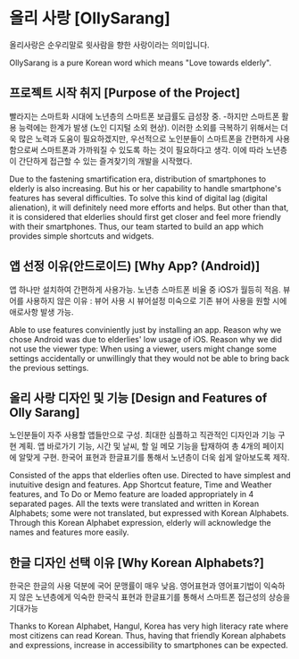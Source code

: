 # 올리 사랑 [OllySarang]
올리사랑은 순우리말로 윗사람을 향한 사랑이라는 의미입니다.

OllySarang is a pure Korean word which means "Love towards elderly".

## 프로젝트 시작 취지 [Purpose of the Project]

빨라지는 스마트화 시대에 노년층의 스마트폰 보급률도 급성장 중. -하지만 스마트폰 활용 능력에는 한계가 발생 (노인 디지털 소외 현상). 이러한 소외를 극복하기 위해서는 더욱 많은 노력과 도움이 필요하겠지만, 우선적으로 노인분들이 스마트폰을 간편하게 사용함으로써 스마트폰과 가까워질 수 있도록 하는 것이 필요하다고 생각. 이에 따라 노년층이 간단하게 접근할 수 있는 즐겨찾기의 개발을 시작했다.

Due to the fastening smartification era, distribution of smartphones to elderly is also increasing. But his or her capability to handle smartphone's features has several difficulties. To solve this kind of digital lag (digital alienation), it will definitely need more efforts and helps. But other than that, it is considered that elderlies should first get closer and feel more friendly with their smartphones. Thus, our team started to build an app which provides simple shortcuts and widgets.

## 앱 선정 이유(안드로이드) [Why App? (Android)]

앱 하나만 설치하여 간편하게 사용가능. 노년층 스마트폰 비율 중 iOS가 월등히 적음. 뷰어를 사용하지 않은 이유 : 뷰어 사용 시 뷰어설정 미숙으로 기존 뷰어 사용을 원할 시에 애로사항 발생 가능.

Able to use features conviniently just by installing an app. Reason why we chose Android was due to elderlies' low usage of iOS. Reason why we did not use the viewer type: When using a viewer, users might change some settings accidentally or unwillingly that they would not be able to bring back the previous settings.

## 올리 사랑 디자인 및 기능 [Design and Features of Olly Sarang]

노인분들이 자주 사용할 앱들만으로 구성. 최대한 심플하고 직관적인 디자인과 기능 구현 계획. 앱 바로가기 기능, 시간 및 날씨, 할 일 메모 기능을 탑재하여 총 4개의 페이지에 알맞게 구현. 한국어 표현과 한글표기를 통해서 노년층이 더욱 쉽게 알아보도록 제작.

Consisted of the apps that elderlies often use. Directed to have simplest and inutuitive design and features. App Shortcut feature, Time and Weather features, and To Do or Memo feature are loaded appropriately in 4 separated pages. All the texts were translated and written in Korean Alphabets; some were not translated, but expressed with Korean Alphabets. Through this Korean Alphabet expression, elderly will acknowledge the names and features more easily.

## 한글 디자인 선택 이유 [Why Korean Alphabets?]

한국은 한글의 사용 덕분에 국어 문맹률이 매우 낮음. 영어표현과 영어표기법이 익숙하지 않은 노년층에게 익숙한 한국식 표현과 한글표기를 통해서 스마트폰 접근성의 상승을 기대가능

Thanks to Korean Alphabet, Hangul, Korea has very high literacy rate where most citizens can read Korean. Thus, having that friendly Korean alphabets and expressions, increase in accessibility to smartphones can be expected.
